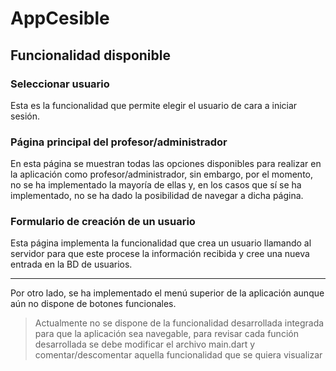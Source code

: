 # AppCesible

## Funcionalidad disponible

### Seleccionar usuario

Esta es la funcionalidad que permite elegir el usuario de cara a iniciar sesión.

### Página principal del profesor/administrador

En esta página se muestran todas las opciones disponibles para realizar en la aplicación como profesor/administrador, sin embargo, por el momento, no se ha implementado la mayoría de ellas y, en los casos que sí se ha implementado, no se ha dado la posibilidad de navegar a dicha página.

### Formulario de creación de un usuario

Esta página implementa la funcionalidad que crea un usuario llamando al servidor para que este procese la información recibida y cree una nueva entrada en la BD de usuarios.

---

Por otro lado, se ha implementado el menú superior de la aplicación aunque aún no dispone de botones funcionales.

> Actualmente no se dispone de la funcionalidad desarrollada integrada para que la aplicación sea navegable, para revisar cada función desarrollada se debe modificar el archivo main.dart y comentar/descomentar aquella funcionalidad que se quiera visualizar
